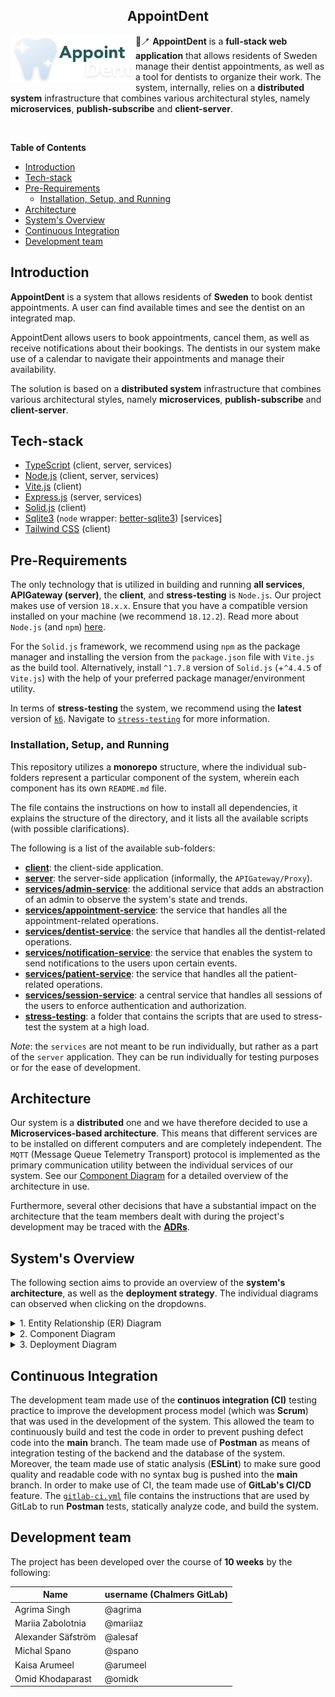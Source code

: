 <h2 align="center">AppointDent</h2>

<img src="docs/imgs/logo.png" align="left" alt="AppointDent Logo" width="200"/>

&#129463;&#129701; **AppointDent** is a **full-stack web application** that allows residents of Sweden
manage their dentist appointments, as well as a tool for dentists to organize
their work. The system, internally, relies on a **distributed system** infrastructure that combines various architectural styles, namely **microservices**, **publish-subscribe** and **client-server**.

<br>

**Table of Contents**

- [Introduction](#introduction)
- [Tech-stack](#tech-stack)
- [Pre-Requirements](#pre-requirements)
  - [Installation, Setup, and Running](#installation-setup-and-running)
- [Architecture](#architecture)
- [System's Overview](#systems-overview)
- [Continuous Integration](#continuous-integration)
- [Development team](#development-team)

<!-- table of contents subject to be updated -->

## Introduction

**AppointDent** is a system that allows residents of **Sweden** to book dentist
appointments. A user can find available times and see the dentist on an
integrated map.

AppointDent allows users to book appointments, cancel them, as well as receive
notifications about their bookings. The dentists in our system make use of a
calendar to navigate their appointments and manage their availability.

The solution is based on a **distributed system** infrastructure that combines
various architectural styles, namely **microservices**, **publish-subscribe**
and **client-server**.

## Tech-stack

- [TypeScript](https://github.com/microsoft/TypeScript) (client, server, services)
- [Node.js](https://nodejs.org/en/) (client, server, services)
- [Vite.js](https://vitejs.dev/) (client)
- [Express.js](https://expressjs.com/) (server, services)
- [Solid.js](https://www.solidjs.com/) (client)
- [Sqlite3](https://www.sqlite.org/index.html) (`node` wrapper: [better-sqlite3](https://github.com/WiseLibs/better-sqlite3)) \[services\]
- [Tailwind CSS](https://tailwindcss.com/) (client)

## Pre-Requirements

The only technology that is utilized in building and running **all services**, **APIGateway (server)**, the **client**, and **stress-testing** is `Node.js`. Our project makes use of version `18.x.x`. Ensure that you have a compatible version installed on your machine (we recommend `18.12.2`). Read more about `Node.js` (and `npm`) [here](https://nodejs.org/en/).

For the `Solid.js` framework, we recommend using `npm` as the package manager and installing the version from the `package.json` file with `Vite.js` as the build tool.
Alternatively, install `^1.7.8` version of `Solid.js` (+`^4.4.5` of `Vite.js`) with the help of your preferred package manager/environment utility.

In terms of **stress-testing** the system, we recommend using the **latest** version of [`k6`](https://k6.io/). Navigate to [`stress-testing`](./stress-testing/README.md) for more information.

### Installation, Setup, and Running

This repository utilizes a **monorepo** structure, where the individual sub-folders represent a particular component of the system, wherein each component has its own `README.md` file.

The file contains the instructions on how to install all dependencies, it explains the structure of the directory, and it lists all the available scripts (with possible clarifications).

The following is a list of the available sub-folders:

- [**client**](./client/README.md): the client-side application.
- [**server**](./server/README.md): the server-side application (informally, the `APIGateway/Proxy`).
- [**services/admin-service**](./services/admin-service/README.md): the additional service that adds an abstraction of an admin to observe the system's state and trends.
- [**services/appointment-service**](./services/appointment-service/README.md): the service that handles all the appointment-related operations.
- [**services/dentist-service**](./services/dentist-service/README.md): the service that handles all the dentist-related operations.
- [**services/notification-service**](./services/notification-service/README.md): the service that enables the system to send notifications to the users upon certain events.
- [**services/patient-service**](./services/patient-service/README.md): the service that handles all the patient-related operations.
- [**services/session-service**](./services/session-service/README.md): a central service that handles all sessions of the users to enforce authentication and authorization.
- [**stress-testing**](./stress-testing/README.md): a folder that contains the scripts that are used to stress-test the system at a high load.

*Note*: the `services` are not meant to be run individually, but rather as a part of the `server` application. They can be run individually for testing purposes or for the ease of development.

## Architecture

Our system is a **distributed** one and we have therefore decided to use a
**Microservices-based architecture**. This means that different services are to
be installed on different computers and are completely independent. The `MQTT`
(Message Queue Telemetry Transport) protocol is implemented as the primary
communication utility between the individual services of our system.
See our [Component Diagram](#systems-overview) for a detailed overview of the
architecture in use.

Furthermore, several other decisions that have a substantial
impact on the architecture that the team members dealt with during the project's
development may be traced with the [**ADRs**](https://git.chalmers.se/courses/dit355/2023/student-teams/dit356-2023-02/group-02/-/tree/main/docs/adrs?ref_type=heads).

## System's Overview

The following section aims to provide an overview of the **system's architecture**, as well as the **deployment strategy**. The individual diagrams can observed when clicking on the dropdowns.

<details>
  <summary>1. Entity Relationship (ER) Diagram</summary>

  ![ER Diagram](./docs/diagrams/ERdiagram.png)

</details>

<details>
  <summary>2. Component Diagram</summary>

  ![Component Diagram](./docs/diagrams/ComponentDiagram.png)

</details>

<details>
  <summary>3. Deployment Diagram</summary>

  ![DeploymentDiagram](./docs/diagrams/DeploymentDiagram.png)

</details>

## Continuous Integration

The development team made use of the **continuos integration (CI)** testing
practice to improve the development process model (which was **Scrum**) that was
used in the development of the system. This allowed the team to continuously
build and test the code in order to prevent pushing defect code into the
**main** branch.
The team made use of **Postman** as means of integration testing of the backend
and the database of the system. Moreover, the team made use of static analysis
(**ESLint**) to make sure good quality and readable code with no syntax bug is
pushed into the **main** branch. 
In order to make use of CI, the team made use of **GitLab's CI/CD** feature. The
[`gitlab-ci.yml`](https://git.chalmers.se/courses/dit355/2023/student-teams/dit356-2023-02/group-02/-/blob/main/.gitlab-ci.yml?ref_type=heads)
file contains the instructions that are used by GitLab to run
**Postman** tests, statically analyze code, and build the system.

## Development team

The project has been developed over the course of **10 weeks** by the following:

| Name               | username (Chalmers GitLab) |
|--------------------|----------------------------|
| Agrima Singh       | @agrima                    |
| Mariia Zabolotnia  | @mariiaz                   |
| Alexander Säfström | @alesaf                    |
| Michal Spano       | @spano                     |
| Kaisa Arumeel      | @arumeel                   |
| Omid Khodaparast   | @omidk                     |
